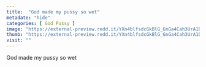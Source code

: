 ```yaml
---
title:  "God made my pussy so wet"
metadate: "hide"
categories: [ God Pussy ]
image: "https://external-preview.redd.it/YXn4blfsdcGkBlG_GnGa4Cah3UrA1DSACszRsG4QsDI.jpg?auto=webp&s=dbeb2bd13010838743a30fffcb04c304c58bddc3"
thumb: "https://external-preview.redd.it/YXn4blfsdcGkBlG_GnGa4Cah3UrA1DSACszRsG4QsDI.jpg?width=216&crop=smart&auto=webp&s=33bbaadd57c99898a23ae5cfbd9400a6fe0bd630"
visit: ""
---
```

God made my pussy so wet
